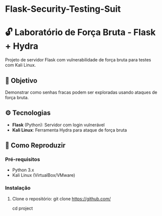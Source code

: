 # Flask-Security-Testing-Suit
# 🔓 Laboratório de Força Bruta - Flask + Hydra

Projeto de servidor Flask com vulnerabilidade de força bruta para testes com Kali Linux.

## 🎯 Objetivo
Demonstrar como senhas fracas podem ser exploradas usando ataques de força bruta.

## ⚙️ Tecnologias
- **Flask** (Python): Servidor com login vulnerável
- **Kali Linux**: Ferramenta Hydra para ataque de força bruta

## 🚀 Como Reproduzir

### Pré-requisitos
- Python 3.x
- Kali Linux (VirtualBox/VMware)

### Instalação
1. Clone o repositório:
   git clone https://github.com/
   
   cd project

